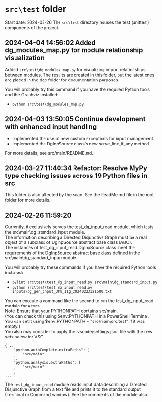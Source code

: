 
# `src\test` folder

Start date: 2024-02-26
The `src\test` directory houses the test (unittest) components of the project.

## 2024-04-04 14:56:02 Added dg_modules_map.py for module relationship visualization

Added `src\test\dg_modules_map.py` for visualizing import relationships between modules.
The results are created in this folder, but the latest ones are placed in the doc folder
for documentation purposes.

You will probably try this command if you have the required Python tools and the Graphviz installed:

- `python src\test\dg_modules_map.py`

## 2024-04-03 13:50:05 Continue development with enhanced input handling

- Implemented the use of new custom exceptions for input management.
- Implemented the DgInpSource class's new serve_line_if_any method.

For more details, see src/main/README.md.

## 2024-03-27 11:40:34 Refactor: Resolve MyPy type checking issues across 19 Python files in src

This folder is also affected by the scan. See the ReadMe.md file in the root folder for more details.

## 2024-02-26 11:59:20

Currently, it exclusively serves the test_dg_input_read module,
which tests the src\main\dg_standard_input module.  
The information describing a Directed Disjunctive Graph must be
a real object of a subclass of DgInpSource abstract base class (ABC).  
The instances of test_dg_input_read.DgInpSource class meet
the requirements of the DgInpSource abstract base class defined in the
src\main\dg_standard_input module.  

You will probably try these commands if you have the required Python tools installed:

- `pylint src\test\test_dg_input_read.py src\main\dg_standard_input.py`
- `python src\test\test_dg_input_read.py inputs\dg_gen_input_38m_11g_20240223121500.txt`

You can execute a command like the second to run the test_dg_input_read module for a test.  
Note: Ensure that your PYTHONPATH contains src/main.  
(You can check this using $env:PYTHONPATH in a PowerShell Terminal.  
You can set it using $env:PYTHONPATH = "src/main;src/test" if it was empty.)  
You also may consider to apply the .vscode\settings.json file with the new sets below for VSC:

    { ...
        "python.autoComplete.extraPaths": [
            "src/main"
        ],
        "python.analysis.extraPaths": [
            "src/main"
        ]
    ... }

The `test_dg_input_read` module reads input data describing a Directed Disjunctive Graph
from a text file and prints it to the standard output (Terminal or Command window).
See the comments of the module also.
